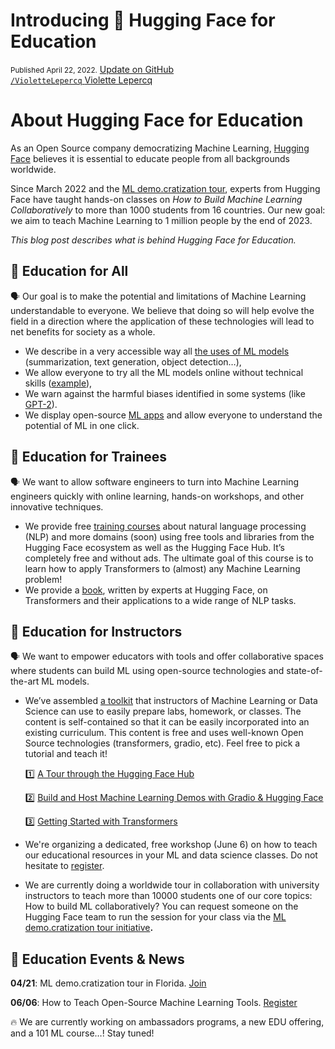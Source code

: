 

<h1>
    Introducing 🤗 Hugging Face for Education
</h1>

<div class="blog-metadata">
    <small>Published April 22, 2022.</small>
    <a target="_blank" class="btn no-underline text-sm mb-5 font-sans" href="https://github.com/huggingface/blog/blob/main/accelerate-library.md">
        Update on GitHub
    </a>
</div>

<div class="author-card">
    <a href="/VioletteLepercq">
        <img class="/VioletteLepercq">
        <div class="bfc">
            <code>/VioletteLepercq</code>
            <span class="fullname">Violette Lepercq</span>
        </div>
    </a>
</div>

# **About Hugging Face for Education**

As an Open Source company democratizing Machine Learning, [Hugging Face](https://huggingface.co/) believes it is essential to educate people from all backgrounds worldwide.

Since March 2022 and the [ML demo.cratization tour](https://www.notion.so/ML-Demo-cratization-tour-with-66847a294abd4e9785e85663f5239652), experts from Hugging Face have taught hands-on classes on *How to Build Machine Learning Collaboratively* to more than 1000 students from 16 countries. Our new goal: we aim to teach Machine Learning to 1 million people by the end of 2023.

*This blog post describes what is behind Hugging Face for Education.*

## 🤗 **Education for All**

🗣️ Our goal is to make the potential and limitations of Machine Learning understandable to everyone. We believe that doing so will help evolve the field in a direction where the application of these technologies will lead to net benefits for society as a whole.

- We describe in a very accessible way all [the uses of ML models](https://huggingface.co/tasks) (summarization, text generation, object detection…),
- We allow everyone to try all the ML models online without technical skills ([example](https://huggingface.co/cmarkea/distilcamembert-base-sentiment)),
- We warn against the harmful biases identified in some systems (like [GPT-2](https://huggingface.co/gpt2#limitations-and-bias)).
- We display open-source [ML apps](https://huggingface.co/spaces) and allow everyone to understand the potential of ML in one click.

## 🤗 **Education for Trainees**

🗣️ We want to allow software engineers to turn into Machine Learning engineers quickly with online learning, hands-on workshops, and other innovative techniques.

- We provide free [training courses](https://huggingface.co/course/chapter1/1) about natural language processing (NLP) and more domains (soon) using free tools and libraries from the Hugging Face ecosystem as well as the Hugging Face Hub. It’s completely free and without ads. The ultimate goal of this course is to learn how to apply Transformers to (almost) any Machine Learning problem!
- We provide a [book](https://transformersbook.com/), written by experts at Hugging Face, on Transformers and their applications to a wide range of NLP tasks.

## 🤗 **Education for Instructors**

🗣️ We want to empower educators with tools and offer collaborative spaces where students can build ML using open-source technologies and state-of-the-art ML models.

- We’ve assembled [a toolkit](https://github.com/huggingface/education-toolkit) that instructors of Machine Learning or Data Science can use to easily prepare labs, homework, or classes. The content is self-contained so that it can be easily incorporated into an existing curriculum. This content is free and uses well-known Open Source technologies (transformers, gradio, etc). Feel free to pick a tutorial and teach it!
    
    1️⃣ [A Tour through the Hugging Face Hub](https://github.com/huggingface/education-toolkit/blob/main/01_huggingface-hub-tour.md)
    
    2️⃣ [Build and Host Machine Learning Demos with Gradio & Hugging Face](https://colab.research.google.com/github/huggingface/education-toolkit/blob/main/02_ml-demos-with-gradio.ipynb)
    
    3️⃣ [Getting Started with Transformers](https://colab.research.google.com/github/huggingface/education-toolkit/blob/main/03_getting-started-with-transformers.ipynb)
    
- We're organizing a dedicated, free workshop (June 6) on how to teach our educational resources in your ML and data science classes. Do not hesitate to [register](https://www.eventbrite.com/e/how-to-teach-open-source-machine-learning-tools-tickets-310980931337).
- We are currently doing a worldwide tour in collaboration with university instructors to teach more than 10000 students one of our core topics: How to build ML collaboratively? You can request someone on the Hugging Face team to run the session for your class via the [ML demo.cratization tour initiative](https://www.notion.so/ML-Demo-cratization-tour-with-66847a294abd4e9785e85663f5239652)**.**

## 🤗 **Education Events & News**

**04/21**: ML demo.cratization tour in Florida. [Join](https://ufl.zoom.us/meeting/register/tJ0rduCqqD0oHNzysuD6Mfp_Tku5Q1SlFJ2g)

**06/06**: How to Teach Open-Source Machine Learning Tools. [Register](https://www.eventbrite.com/e/how-to-teach-open-source-machine-learning-tools-tickets-310980931337)

🔥 We are currently working on ambassadors programs, a new EDU offering, and a 101 ML course…! Stay tuned!

